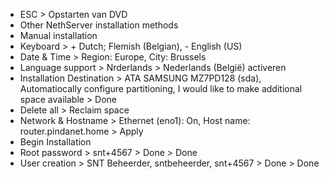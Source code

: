 * ESC > Opstarten van DVD
* Other NethServer installation methods
* Manual installation
* Keyboard > + Dutch; Flemish (Belgian), - English (US)
* Date & Time > Region: Europe, City: Brussels
* Language support > Nrderlands > Nederlands (België) activeren
* Installation Destination > ATA SAMSUNG MZ7PD128 (sda), Automatiocally configure partitioning, I would like to make additional space available > Done
* Delete all > Reclaim space
* Network & Hostname > Ethernet (eno1): On, Host name: router.pindanet.home > Apply
* Begin Installation
* Root password > snt+4567 > Done > Done
* User creation > SNT Beheerder, sntbeheerder, snt+4567 > Done > Done
